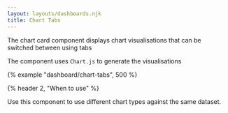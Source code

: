 ```yaml
---
layout: layouts/dashboards.njk
title: Chart Tabs
---
```


The chart card component displays chart visualisations that can be switched between using tabs

The component uses `Chart.js` to generate the visualisations

{% example "dashboard/chart-tabs", 500 %}

{% header 2, "When to use" %}

Use this component to use different chart types against the same dataset. 

